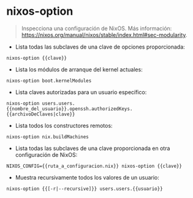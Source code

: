 # nixos-option

> Inspecciona una configuración de NixOS.
> Más información: <https://nixos.org/manual/nixos/stable/index.html#sec-modularity>.

- Lista todas las subclaves de una clave de opciones proporcionada:

`nixos-option {{clave}}`

- Lista los módulos de arranque del kernel actuales:

`nixos-option boot.kernelModules`

- Lista claves autorizadas para un usuario específico:

`nixos-option users.users.{{nombre_del_usuario}}.openssh.authorizedKeys.{{archivoDeClaves|clave}}`

- Lista todos los constructores remotos:

`nixos-option nix.buildMachines`

- Lista todas las subclaves de una clave proporcionada en otra configuración de NixOS:

`NIXOS_CONFIG={{ruta_a_configuracion.nix}} nixos-option {{clave}}`

- Muestra recursivamente todos los valores de un usuario:

`nixos-option {{[-r|--recursive]}} users.users.{{usuario}}`
